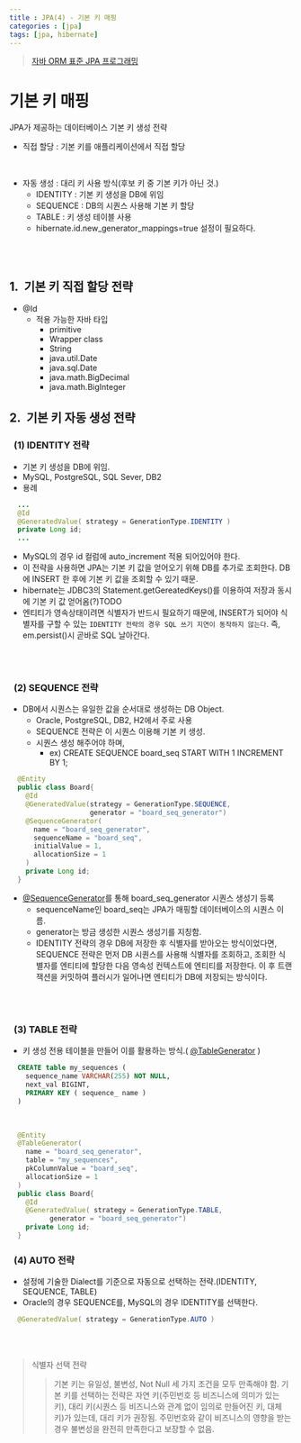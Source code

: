 ```yaml
---
title : JPA(4) - 기본 키 매핑
categories : [jpa]
tags: [jpa, hibernate]
---
```


>[자바 ORM 표준 JPA 프로그래밍](http://www.yes24.com/Product/Goods/19040233)

# 기본 키 매핑

JPA가 제공하는 데이터베이스 기본 키 생성 전략

- 직접 할당 : 기본 키를 애플리케이션에서 직접 할당

<br>

-  자동 생성 : 대리 키 사용 방식(후보 키 중 기본 키가 아닌 것.)
   -  IDENTITY : 기본 키 생성을 DB에 위임
   - SEQUENCE : DB의 시퀀스 사용해 기본 키 할당
   - TABLE : 키 생성 테이블 사용
   -  hibernate.id.new_generator_mappings=true 설정이 필요하다.

<br><br>

## 1.&nbsp;&nbsp;기본 키 직접 할당 전략

- @Id
  - 적용 가능한 자바 타입
    - primitive
    - Wrapper class
    - String
    - java.util.Date
    - java.sql.Date
    - java.math.BigDecimal
    - java.math.BigInteger


## 2.&nbsp;&nbsp;기본 키 자동 생성 전략


### &nbsp;&nbsp;(1) IDENTITY 전략

- 기본 키 생성을 DB에 위임.
- MySQL, PostgreSQL, SQL Sever, DB2
- 용례

```java
  ...
  @Id
  @GeneratedValue( strategy = GenerationType.IDENTITY )
  private Long id;
  ...
```

- MySQL의 경우 id 컬럼에 auto_increment 적용 되어있어야 한다.
- 이 전략을 사용하면 JPA는 기본 키 값을 얻어오기 위해 DB를 추가로 조회한다. DB에 INSERT 한 후에 기본 키 값을 조회할 수 있기 때문.
- hibernate는 JDBC3의 Statement.getGereatedKeys()를 이용하여 저장과 동시에 기본 키 값 얻어옴(?)TODO
- 엔티티가 영속상태이려면 식별자가 반드시 필요하기 때문에, INSERT가 되어야 식별자를 구할 수 있는 `IDENTITY 전략의 경우 SQL 쓰기 지연이 동작하지 않는다`. 즉, em.persist()시 곧바로 SQL 날아간다.

<br><br>

### &nbsp;&nbsp;(2) SEQUENCE 전략

- DB에서 시퀀스는 유일한 값을 순서대로 생성하는 DB Object.
  - Oracle, PostgreSQL, DB2, H2에서 주로 사용
  - SEQUENCE 전략은 이 시퀀스 이용해 기본 키 생성.
  - 시퀀스 생성 해주어야 하며, 
    - ex) CREATE SEQUENCE board_seq START WITH 1 INCREMENT BY 1;


```java
  @Entity
  public class Board{
    @Id
    @GeneratedValue(strategy = GenerationType.SEQUENCE,
                    generator = "board_seq_generator")
    @SequenceGenerator(
      name = "board_seq_generator",
      sequenceName = "board_seq",
      initialValue = 1, 
      allocationSize = 1
    )
    private Long id;
  }
```

- [@SequenceGenerator](../JPA(3)-Annotation/#sequencegenerator)를 통해 board_seq_generator 시퀀스 생성기 등록
  - sequenceName인 board_seq는 JPA가 매핑할 데이터베이스의 시퀀스 이름.
  - generator는 방금 생성한 시퀀스 생성기를 지칭함.
  - IDENTITY 전략의 경우 DB에 저장한 후 식별자를 받아오는 방식이었다면, SEQUENCE 전략은 먼저 DB 시퀀스를 사용해 식별자를 조회하고, 조회한 식별자를 엔티티에 할당한 다음 영속성 컨텍스트에 엔티티를 저장한다. 이 후 트랜잭션을 커밋하여 플러시가 일어나면 엔티티가 DB에 저장되는 방식이다.


<br><br>

### &nbsp;&nbsp;(3) TABLE 전략

- 키 생성 전용 테이블을 만들어 이를 활용하는 방식.( [@TableGenerator](../JPA(3)-Annotation/#tablegenerator) )

```sql
  CREATE table my_sequences (
    sequence_name VARCHAR(255) NOT NULL,
    next_val BIGINT,
    PRIMARY KEY ( sequence_ name )
  )
```

<br>

```java
  @Entity
  @TableGenerator(
    name = "board_seq_generator",
    table = "my_sequences",
    pkColumnValue = "board_seq",
    allocationSize = 1
  )
  public class Board{
    @Id
    @GeneratedValue( strategy = GenerationType.TABLE,
          generator = "board_seq_generator")
    private Long id;
  }
```


### &nbsp;&nbsp;(4) AUTO 전략

- 설정에 기술한 Dialect를 기준으로 자동으로 선택하는 전략.(IDENTITY, SEQUENCE, TABLE)
- Oracle의 경우 SEQUENCE를, MySQL의 경우 IDENTITY를 선택한다.


```java
  @GeneratedValue( strategy = GenerationType.AUTO )
```
<br>
<br>


> 식별자 선택 전략
> > 기본 키는 유일성, 불변성, Not Null 세 가지 조건을 모두 만족해야 함.
> > 기본 키를 선택하는 전략은 자연 키(주민번호 등 비즈니스에 의미가 있는 키), 대리 키(시퀀스 등 비즈니스와 관계 없이 임의로 만들어진 키, 대체 키)가 있는데, 대리 키가 권장됨. 주민번호와 같이 비즈니스의 영향을 받는 경우 불변성을 완전히 만족한다고 보장할 수 없음.


<br>